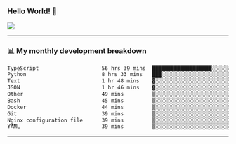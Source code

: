 ### Hello World! 👋

<a>
  <img align="center" src="https://github-readme-stats.vercel.app/api?username=megatunger&count_private=true&include_all_commits=true&bg_color=30,56CCF2,2F80ED&title_color=fff&text_color=fff" />
</a>

------
### 📊 My monthly development breakdown

<!--START_SECTION:waka-->

```txt
TypeScript                    56 hrs 39 mins  ███████████████████░░░░░░   75.85 %
Python                        8 hrs 33 mins   ███░░░░░░░░░░░░░░░░░░░░░░   11.45 %
Text                          1 hr 48 mins    ▓░░░░░░░░░░░░░░░░░░░░░░░░   02.43 %
JSON                          1 hr 46 mins    ▓░░░░░░░░░░░░░░░░░░░░░░░░   02.38 %
Other                         49 mins         ▒░░░░░░░░░░░░░░░░░░░░░░░░   01.11 %
Bash                          45 mins         ▒░░░░░░░░░░░░░░░░░░░░░░░░   01.02 %
Docker                        44 mins         ▒░░░░░░░░░░░░░░░░░░░░░░░░   00.99 %
Git                           39 mins         ▒░░░░░░░░░░░░░░░░░░░░░░░░   00.88 %
Nginx configuration file      39 mins         ▒░░░░░░░░░░░░░░░░░░░░░░░░   00.87 %
YAML                          39 mins         ▒░░░░░░░░░░░░░░░░░░░░░░░░   00.87 %
```

<!--END_SECTION:waka-->

------
